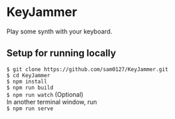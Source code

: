 # KeyJammer

Play some synth with your keyboard.

## Setup for running locally

`$ git clone https://github.com/sam0127/KeyJammer.git`  
`$ cd KeyJammer`  
`$ npm install`  
`$ npm run build`  
`$ npm run watch` (Optional)  
In another terminal window, run   
`$ npm run serve`  
